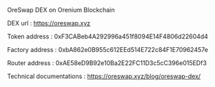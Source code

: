 OreSwap DEX on Orenium Blockchain

DEX url : https://oreswap.xyz

Token address : 0xF3CABeb4A292996a451f8094E14F4806d22604d4

Factory address : 0xbA862e0B955c612EEd514E722c84F1E70962457e

Router address : 0xAE58eD9B92e10Ba2E22FC11D3c5cC396e015EDf3

Technical documentations : https://oreswap.xyz/blog/oreswap-dex/
